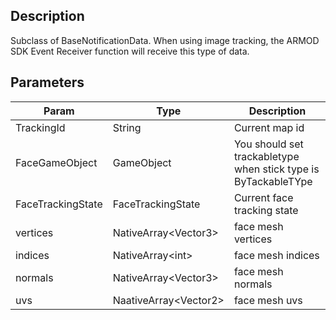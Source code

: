 ## Description

Subclass of BaseNotificationData. When using image tracking, the ARMOD SDK Event Receiver function will receive this type of data.

## Parameters

| Param             | Type                   | Description                                                    |
| ----------------- | ---------------------- | -------------------------------------------------------------- |
| TrackingId        | String                 | Current map id                                                 |
| FaceGameObject    | GameObject             | You should set trackabletype when stick type is ByTackableTYpe |
| FaceTrackingState | FaceTrackingState      | Current face tracking state                                    |
| vertices          | NativeArray<Vector3\>  | face mesh vertices                                             |
| indices           | NativeArray<int\>      | face mesh indices                                              |
| normals           | NativeArray<Vector3\>  | face mesh normals                                              |
| uvs               | NaativeArray<Vector2\> | face mesh uvs                                                  |

​
